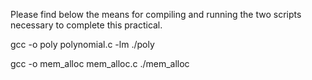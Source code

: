 Please find below the means for compiling and running the two scripts necessary to complete this practical.

gcc -o poly polynomial.c  -lm
./poly


gcc -o mem_alloc mem_alloc.c
./mem_alloc

